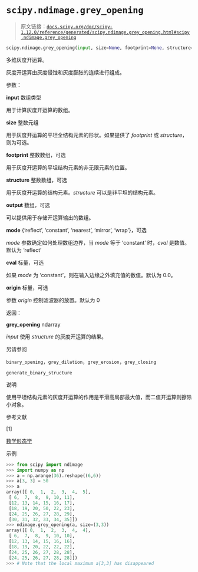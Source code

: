 # `scipy.ndimage.grey_opening`

> 原文链接：[`docs.scipy.org/doc/scipy-1.12.0/reference/generated/scipy.ndimage.grey_opening.html#scipy.ndimage.grey_opening`](https://docs.scipy.org/doc/scipy-1.12.0/reference/generated/scipy.ndimage.grey_opening.html#scipy.ndimage.grey_opening)

```py
scipy.ndimage.grey_opening(input, size=None, footprint=None, structure=None, output=None, mode='reflect', cval=0.0, origin=0)
```

多维灰度开运算。

灰度开运算由灰度侵蚀和灰度膨胀的连续进行组成。

参数：

**input** 数组类型

用于计算灰度开运算的数组。

**size** 整数元组

用于灰度开运算的平坦全结构元素的形状。如果提供了 *footprint* 或 *structure*，则为可选。

**footprint** 整数数组，可选

用于灰度开运算的平坦结构元素的非无限元素的位置。

**structure** 整数数组，可选

用于灰度开运算的结构元素。*structure* 可以是非平坦的结构元素。

**output** 数组，可选

可以提供用于存储开运算输出的数组。

**mode** {‘reflect’, ‘constant’, ‘nearest’, ‘mirror’, ‘wrap’}，可选

*mode* 参数确定如何处理数组边界，当 *mode* 等于 ‘constant’ 时，*cval* 是数值。默认为 ‘reflect’

**cval** 标量，可选

如果 *mode* 为 ‘constant’，则在输入边缘之外填充值的数值。默认为 0.0。

**origin** 标量，可选

参数 *origin* 控制滤波器的放置。默认为 0

返回：

**grey_opening** ndarray

*input* 使用 *structure* 的灰度开运算的结果。

另请参阅

`binary_opening`，`grey_dilation`，`grey_erosion`，`grey_closing`

`generate_binary_structure`

说明

使用平坦结构元素的灰度开运算的作用是平滑高局部最大值，而二值开运算则擦除小对象。

参考文献

[1]

[数学形态学](https://zh.wikipedia.org/wiki/%E6%95%B0%E5%AD%A6%E5%BD%A2%E5%8F%98%E5%BD%A2%E5%AD%A6) 

示例

```py
>>> from scipy import ndimage
>>> import numpy as np
>>> a = np.arange(36).reshape((6,6))
>>> a[3, 3] = 50
>>> a
array([[ 0,  1,  2,  3,  4,  5],
 [ 6,  7,  8,  9, 10, 11],
 [12, 13, 14, 15, 16, 17],
 [18, 19, 20, 50, 22, 23],
 [24, 25, 26, 27, 28, 29],
 [30, 31, 32, 33, 34, 35]])
>>> ndimage.grey_opening(a, size=(3,3))
array([[ 0,  1,  2,  3,  4,  4],
 [ 6,  7,  8,  9, 10, 10],
 [12, 13, 14, 15, 16, 16],
 [18, 19, 20, 22, 22, 22],
 [24, 25, 26, 27, 28, 28],
 [24, 25, 26, 27, 28, 28]])
>>> # Note that the local maximum a[3,3] has disappeared 
```
